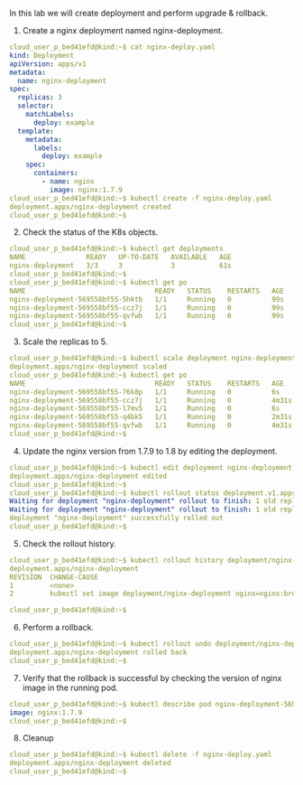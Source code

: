 In this lab we will create deployment and perform upgrade & rollback. 

1. Create a nginx deployment named nginx-deployment. 
```yaml
cloud_user_p_bed41efd@kind:~$ cat nginx-deploy.yaml
kind: Deployment
apiVersion: apps/v1
metadata:
  name: nginx-deployment
spec:
  replicas: 3
  selector:
    matchLabels:
      deploy: example
  template:
    metadata:
      labels:
        deploy: example
    spec:
      containers:
        - name: nginx
          image: nginx:1.7.9
cloud_user_p_bed41efd@kind:~$ kubectl create -f nginx-deploy.yaml 
deployment.apps/nginx-deployment created
cloud_user_p_bed41efd@kind:~$
```
2. Check the status of the K8s objects. 
```yaml
cloud_user_p_bed41efd@kind:~$ kubectl get deployments 
NAME               READY   UP-TO-DATE   AVAILABLE   AGE
nginx-deployment   3/3     3            3           61s
cloud_user_p_bed41efd@kind:~$
cloud_user_p_bed41efd@kind:~$ kubectl get po 
NAME                                READY   STATUS    RESTARTS   AGE
nginx-deployment-569558bf55-5hktb   1/1     Running   0          99s
nginx-deployment-569558bf55-ccz7j   1/1     Running   0          99s
nginx-deployment-569558bf55-qvfwb   1/1     Running   0          99s
cloud_user_p_bed41efd@kind:~$
```
3. Scale the replicas to 5. 
```yaml
cloud_user_p_bed41efd@kind:~$ kubectl scale deployment nginx-deployment --replicas=5
deployment.apps/nginx-deployment scaled
cloud_user_p_bed41efd@kind:~$ kubectl get po 
NAME                                READY   STATUS    RESTARTS   AGE
nginx-deployment-569558bf55-76k8p   1/1     Running   0          6s
nginx-deployment-569558bf55-ccz7j   1/1     Running   0          4m31s
nginx-deployment-569558bf55-l7mv5   1/1     Running   0          6s
nginx-deployment-569558bf55-q4bk5   1/1     Running   0          2m31s
nginx-deployment-569558bf55-qvfwb   1/1     Running   0          4m31s
cloud_user_p_bed41efd@kind:~$
```
4. Update the nginx version from 1.7.9 to 1.8 by editing the deployment.
```yaml
cloud_user_p_bed41efd@kind:~$ kubectl edit deployment nginx-deployment
deployment.apps/nginx-deployment edited
cloud_user_p_bed41efd@kind:~$
cloud_user_p_bed41efd@kind:~$ kubectl rollout status deployment.v1.apps/nginx-deployment 
Waiting for deployment "nginx-deployment" rollout to finish: 1 old replicas are pending termination...
Waiting for deployment "nginx-deployment" rollout to finish: 1 old replicas are pending termination...
deployment "nginx-deployment" successfully rolled out
cloud_user_p_bed41efd@kind:~$
```
5. Check the rollout history. 
```yaml
cloud_user_p_bed41efd@kind:~$ kubectl rollout history deployment/nginx-deployment 
deployment.apps/nginx-deployment 
REVISION  CHANGE-CAUSE
1         <none>
2         kubectl set image deployment/nginx-deployment nginx=nginx:broken --record=true

cloud_user_p_bed41efd@kind:~$
```
6. Perform a rollback. 
```yaml
cloud_user_p_bed41efd@kind:~$ kubectl rollout undo deployment/nginx-deployment 
deployment.apps/nginx-deployment rolled back
cloud_user_p_bed41efd@kind:~$
```
7. Verify that the rollback is successful by checking the version of nginx image in the running pod. 
```yaml
cloud_user_p_bed41efd@kind:~$ kubectl describe pod nginx-deployment-569558bf55-5hktb | grep image
image: nginx:1.7.9
cloud_user_p_bed41efd@kind:~$
```
8. Cleanup 
```yaml
cloud_user_p_bed41efd@kind:~$ kubectl delete -f nginx-deploy.yaml 
deployment.apps/nginx-deployment deleted
cloud_user_p_bed41efd@kind:~$
```
